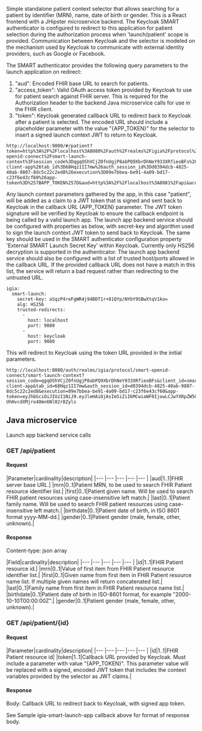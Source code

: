 Simple standalone patient context selector that allows searching for a patient by identifier (MRN), name, date of birth or gender. This is a React frontend with a JHipster microservice backend. The Keycloak SMART authenticator is configured to redirect to this application for patient selection during the authorization process when 'launch/patient' scope is provided. Communication between Keycloak and the selector is modeled on the mechanism used by Keycloak to communicate with external identity providers, such as Google or Facebook.

The SMART authenticator provides the following query parameters to the launch application on redirect:
1. "aud": Encoded FHIR base URL to search for patients.
2. "access_token": Valid OAuth access token provided by Keycloak to use for patient search against FHIR server. This is required for the Authorization header to the backend Java microservice calls for use in the FHIR client.
3. "token": Keycloak generated callback URL to redirect back to Keycloak after a patient is selected. The encoded URL should include a placeholder parameter with the value "{APP_TOKEN}" for the selector to insert a signed launch context JWT to return to Keycloak.

```
http://localhost:9000/#/patient?token=http%3A%2F%2Flocalhost%3A8080%2Fauth%2Frealms%2Figia%2Fprotocol%2Fsmart-openid-connect%2Fsmart-launch-context%3Fsession_code%3DqgqOShVCjZ0fnUgjP8abPQ9XbrDhNeY933XRfieoBFs%26client_id%3Dsmart-client-app%26tab_id%3D68Hqz1II7mw%26auth_session_id%3Dd0394dcb-4825-40ab-9807-8dc5c22c2ed8%26execution%3D09e7bbea-be91-4a09-bd17-c23f6e43cf60%26app-token%3D%257BAPP_TOKEN%257D&aud=http%3A%2F%2Flocalhost%3A8081%2Fapi&access_token=eyJhbGciO...
```

Any launch context parameters gathered by the app, in this case "patient", will be added as a claim to a JWT token that is signed and sent back to Keycloak in the callback URL {APP_TOKEN} parameter. The JWT token signature will be verified by Keycloak to ensure the callback endpoint is being called by a valid launch app. The launch app backend service should be configured with properties as below, with secret-key and algorithm used to sign the launch context JWT token to send back to Keycloak. The same key should be used in the SMART authenticator configuration property 'External SMART Launch Secret Key' within Keycloak. Currently only HS256 decryption is supported in the authenticator.
The launch app backend service should also be configured with a list of trusted host/ports allowed in the callback URL. If the provided callback URL does not have a match in this list, the service will return a bad request rather than redirecting to the untrusted URL.

```
igia:
  smart-launch:
    secret-key: aSqzP4reFgWR4j94BDT1r+81QYp/NYbY9SBwXtqV1ko=
    alg: HS256
    trusted-redirects:
      - 
        host: localhost
        port: 9080
      - 
        host: keycloak
        port: 9080 
```

This will redirect to Keycloak using the token URL provided in the initial parameters.
```
http://localhost:8080/auth/realms/igia/protocol/smart-openid-connect/smart-launch-context?session_code=qgqOShVCjZ0fnUgjP8abPQ9XbrDhNeY933XRfieoBFs&client_id=smart-client-app&tab_id=68Hqz1II7mw&auth_session_id=d0394dcb-4825-40ab-9807-8dc5c22c2ed8&execution=09e7bbea-be91-4a09-bd17-c23f6e43cf60&app-token=eyJhbGciOiJIUzI1NiJ9.eyJleHAiOjAsIm5iZiI6MCwiaWF0IjowLCJwYXRpZW50IjoiMTIzNDUifQ.edaeLvGPoSfvy51Z-UhHvcdXMjro4Omn6Nl02r8Zyls
```

## Java microservice
Launch app backend service calls

### GET /api/patient
#### Request
|Parameter|cardinality|description|
|--- |--- |--- |--- |--- |
|aud|1..1|FHIR server base URL.|
|mrn|0..1|Patient MRN, to be used to search FHIR Patient resource identifier list.|
|first|0..1|Patient given name. Will be used to search FHIR patient resources using case-insensitive left match.|
|last|0..1|Patient family name. Will be used to search FHIR patient resources using case-insensitive left match.|
|birthdate|0..1|Patient date of birth, in ISO 8601 format yyyy-MM-dd.|
|gender|0..1|Patient gender (male, female, other, unknown).|

#### Response

Content-type: json array

|Field|cardinality|description|
|--- |--- |--- |--- |--- |
|id|1..1|FHIR Patient resource id.|
|mrn|0..1|Value of first item from FHIR Patient resource identifier list.|
|first|0..1|Given name from first item in FHIR Patient resource name list. If multiple given names will return concatenated list.|
|last|0..1|Family name from first item in FHIR Patient resource name list.|
|birthdate|0..1|Patient date of birth in ISO-8601 format, for example "2000-10-10T00:00:00Z".|
|gender|0..1|Patient gender (male, female, other, unknown).|


### GET /api/patient/{id}
#### Request

|Parameter|cardinality|description|
|--- |--- |--- |--- |--- |
|id|1..1|FHIR Patient resource id|
|token|1..1|Callback URL provided by Keycloak. Must include a parameter with value "{APP_TOKEN}". This parameter value will be replaced with a signed, encoded JWT token that includes the context variables provided by the selector as JWT claims.|

#### Response

Body: Callback URL to redirect back to Keycloak, with signed app token.

See Sample igia-smart-launch-app callback above for format of response body.


